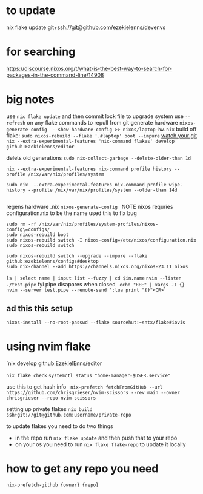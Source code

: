 # to update 
nix flake update git+ssh://git@github.com/ezekielenns/devenvs
# for searching 
https://discourse.nixos.org/t/what-is-the-best-way-to-search-for-packages-in-the-command-line/14908
# big notes
use `nix flake update` and then commit lock file to upgrade system
use `--refresh` on any flake commands to repull from git
generate hardware `nixos-generate-config  --show-hardware-config >> nixos/laptop-hw.nix`
build off flake: `sudo nixos-rebuild --flake '.#laptop' boot --impure`
[watch your git](https://www.reddit.com/r/NixOS/comments/tge4uu/why_flake_compile_existing_packages_from_nixpkgs/)
`nix --extra-experimental-features 'nix-command flakes' develop github:Ezekielenns/editor`

delets old generations
`sudo nix-collect-garbage --delete-older-than 1d`
```
nix --extra-experimental-features nix-command profile history --profile /nix/var/nix/profiles/system

sudo nix  --extra-experimental-features nix-command profile wipe-history --profile /nix/var/nix/profiles/system --older-than 14d


```
regens hardware .nix
`nixos-generate-config `
NOTE nixos requries configuration.nix to be the name
used this to fix bug
```
sudo rm -rf /nix/var/nix/profiles/system-profiles/nixos-config\=configs/
sudo nixos-rebuild boot
sudo nixos-rebuild switch -I nixos-config=/etc/nixos/configuration.nix 
sudo nixos-rebuild switch

```
```
sudo nixos-rebuild switch --upgrade --impure --flake github:ezekielenns/configs#desktop  
sudo nix-channel --add https://channels.nixos.org/nixos-23.11 nixos
```


`ls | select name | input list --fuzzy | cd $in.name`
`nvim --listen ./test.pipe` fyi pipe disapares when closed 
` echo "REE" | xargs -I {} nvim --server test.pipe --remote-send ':lua print "{}"<CR>'`

## ad this this setup
`nixos-install --no-root-passwd --flake sourcehut:~sntx/flake#iovis`

# using nvim flake
`nix develop github:EzekielEnns/editor

`nix flake check`
`systemctl status "home-manager-$USER.service"`

use this to get hash info
` nix-prefetch fetchFromGitHub --url https://github.com/chrisgrieser/nvim-scissors --rev main --owner chrisgrieser --repo nvim-scissors`

setting up private flakes
`nix build ssh+git://git@github.com:username/private-repo`


to update flakes you need to do two things
- in the repo run `nix flake update` and then push that to your repo
- on your os you need to run `nix flake flake-repo` to update it locally


# how to get any repo you need
`nix-prefetch-github {owner} {repo}`
